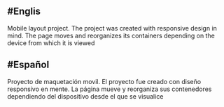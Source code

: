 #Englis
---------------------------------------------------------------------------------------------
Mobile layout project.
The project was created with responsive design in mind. 
The page moves and reorganizes its containers depending on the device from which it is viewed

#Español
---------------------------------------------------------------------------------------------
Proyecto de maquetación movil.
El proyecto fue creado con diseño responsivo en mente. 
La página mueve y reorganiza sus contenedores dependiendo del dispositivo desde el que se visualice
